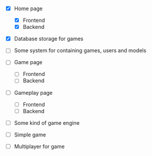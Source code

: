 - [X] Home page
    - [X] Frontend
    - [X] Backend

- [X] Database storage for games

- [ ] Some system for containing games, users and models

- [ ] Game page
    - [ ] Frontend
    - [ ] Backend

- [ ] Gameplay page
    - [ ] Frontend
    - [ ] Backend

- [ ] Some kind of game engine

- [ ] Simple game

- [ ] Multiplayer for game